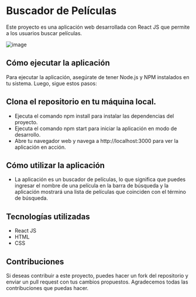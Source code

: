 # Buscador de Películas

Este proyecto es una aplicación web desarrollada con React JS que permite a los usuarios buscar películas.

![image](https://github.com/cristianrodriguezz/searchMovies/assets/79176713/d2e142b5-42cd-43ad-98c0-877460ad8bde)


## Cómo ejecutar la aplicación
Para ejecutar la aplicación, asegúrate de tener Node.js y NPM instalados en tu sistema. Luego, sigue estos pasos:

## Clona el repositorio en tu máquina local.

- Ejecuta el comando npm install para instalar las dependencias del proyecto.
- Ejecuta el comando npm start para iniciar la aplicación en modo de desarrollo.
- Abre tu navegador web y navega a http://localhost:3000 para ver la aplicación en acción.
  
## Cómo utilizar la aplicación

- La aplicación es un buscador de películas, lo que significa que puedes ingresar el nombre de una película en la barra de búsqueda y la aplicación mostrará una lista de películas que coinciden con el término de búsqueda.

## Tecnologías utilizadas
- React JS
- HTML
- CSS
## Contribuciones
Si deseas contribuir a este proyecto, puedes hacer un fork del repositorio y enviar un pull request con tus cambios propuestos. Agradecemos todas las contribuciones que puedas hacer.
